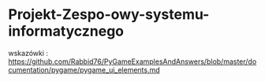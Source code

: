 # Projekt-Zespo-owy-systemu-informatycznego
wskazówki :
https://github.com/Rabbid76/PyGameExamplesAndAnswers/blob/master/documentation/pygame/pygame_ui_elements.md



